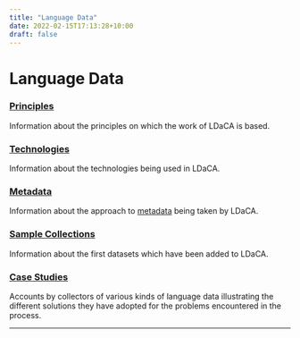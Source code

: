 ```yaml
---
title: "Language Data"
date: 2022-02-15T17:13:28+10:00
draft: false
---
```


# Language Data
### [Principles](/principles)
Information about the principles on which the work of LDaCA is based.

### [Technologies](/technologies)
Information about the technologies being used in LDaCA.

### [Metadata](/metadata)
Information about the approach to 
[metadata](https://en.wikipedia.org/wiki/Metadata) being taken by LDaCA.

### [Sample Collections](/collections)
Information about the first datasets which have been added to LDaCA.

### [Case Studies](/case-studies)
Accounts by collectors of various kinds of language data illustrating the 
different solutions they have adopted for the problems encountered in the 
process.

<hr class="dots" />

